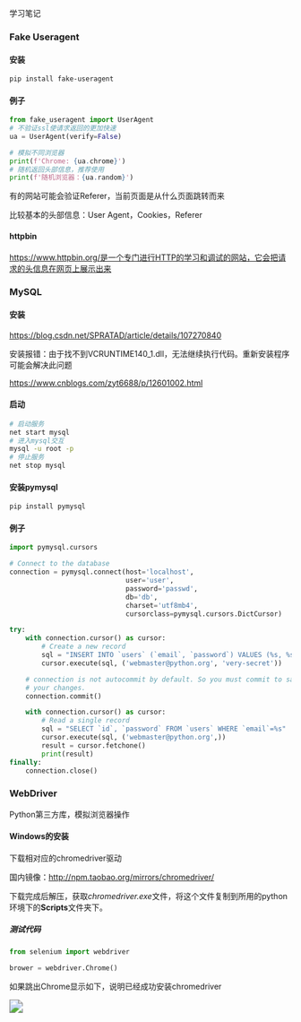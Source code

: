 学习笔记

### Fake Useragent

#### 安装

```bash
pip install fake-useragent
```

#### 例子

```python
from fake_useragent import UserAgent
# 不验证ssl使请求返回的更加快速
ua = UserAgent(verify=False)

# 模拟不同浏览器
print(f'Chrome: {ua.chrome}')
# 随机返回头部信息，推荐使用
print(f'随机浏览器：{ua.random}')
```

有的网站可能会验证Referer，当前页面是从什么页面跳转而来

比较基本的头部信息：User Agent，Cookies，Referer

#### httpbin

https://www.httpbin.org/是一个专门进行HTTP的学习和调试的网站，它会把请求的头信息在网页上展示出来

### MySQL

#### 安装

https://blog.csdn.net/SPRATAD/article/details/107270840

安装报错：由于找不到VCRUNTIME140_1.dll，无法继续执行代码。重新安装程序可能会解决此问题

https://www.cnblogs.com/zyt6688/p/12601002.html

#### 启动

```bash
# 启动服务
net start mysql
# 进入mysql交互
mysql -u root -p
# 停止服务
net stop mysql
```

#### 安装pymysql

```bash
pip install pymysql
```

#### 例子

```python
import pymysql.cursors

# Connect to the database
connection = pymysql.connect(host='localhost',
                             user='user',
                             password='passwd',
                             db='db',
                             charset='utf8mb4',
                             cursorclass=pymysql.cursors.DictCursor)

try:
    with connection.cursor() as cursor:
        # Create a new record
        sql = "INSERT INTO `users` (`email`, `password`) VALUES (%s, %s)"
        cursor.execute(sql, ('webmaster@python.org', 'very-secret'))

    # connection is not autocommit by default. So you must commit to save
    # your changes.
    connection.commit()

    with connection.cursor() as cursor:
        # Read a single record
        sql = "SELECT `id`, `password` FROM `users` WHERE `email`=%s"
        cursor.execute(sql, ('webmaster@python.org',))
        result = cursor.fetchone()
        print(result)
finally:
    connection.close()
```

### WebDriver

Python第三方库，模拟浏览器操作

#### Windows的安装

下载相对应的chromedriver驱动

国内镜像：http://npm.taobao.org/mirrors/chromedriver/

下载完成后解压，获取*chromedriver.exe*文件，将这个文件复制到所用的python环境下的**Scripts**文件夹下。

##### 测试代码

```python
from selenium import webdriver

brower = webdriver.Chrome()
```

如果跳出Chrome显示如下，说明已经成功安装chromedriver

<img src="https://img2018.cnblogs.com/blog/1185301/201903/1185301-20190315104214208-456362436.png" style="zoom: 150%;" /> 

